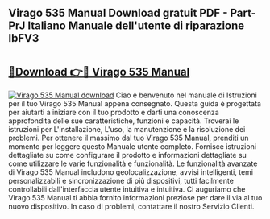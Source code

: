 ## Virago 535 Manual Download gratuit PDF - Part-PrJ Italiano Manuale dell'utente di riparazione lbFV3

# <h2><a href="http://dff3xn.blite.top/?on=Virago+535+Manual">🔗Download 👉🔴 Virago 535 Manual</a></h2>

[![Virago 535 Manual download](https://i.imgur.com/lujVjoI.png)](http://dff3xn.blite.top/?on=Virago+535+Manual)
Ciao e benvenuto nel manuale di Istruzioni per il tuo Virago 535 Manual appena consegnato. Questa guida è progettata per aiutarti a iniziare con il tuo prodotto e darti una conoscenza approfondita delle sue caratteristiche, funzioni e capacità. Troverai le istruzioni per L'installazione, L'uso, la manutenzione e la risoluzione dei problemi. Per ottenere il massimo dal tuo Virago 535 Manual, prenditi un momento per leggere questo Manuale utente completo. Fornisce istruzioni dettagliate su come configurare il prodotto e informazioni dettagliate su come utilizzare le varie funzionalità e funzionalità. Le funzionalità avanzate di Virago 535 Manual includono geolocalizzazione, avvisi intelligenti, temi personalizzabili e sincronizzazione di più dispositivi, tutti facilmente controllabili dall'interfaccia utente intuitiva e intuitiva. Ci auguriamo che Virago 535 Manual ti abbia fornito informazioni preziose per dare il via al tuo nuovo dispositivo. In caso di problemi, contattare il nostro Servizio Clienti.
